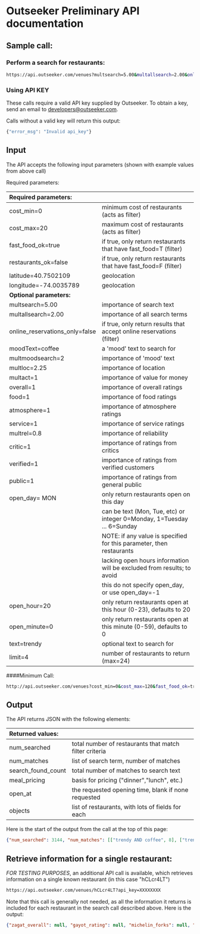 # Outseeker Preliminary API documentation


## Sample call:

### Perform a search for restaurants:
```sh
https://api.outseeker.com/venues?multsearch=5.00&multallsearch=2.00&online_reservations_only=false&moodText=coffee&multmoodsearch=2&cost_min=0&cost_max=20&fast_food_ok=true&restaurants_ok=false&multloc=2.25&multact=1&overall=1&food=1&atmosphere=1&service=1&multrel=0.8&critic=1&verified=1&public=1&latitude=40.7502109&longitude=-74.0035789&open_day=MON&text=trendy&api_key=XXXXXXXX
```



### Using API KEY

These calls require a valid API key supplied by Outseeker.  To obtain a key, send an email to [developers@outseeker.com](mailto:developers@outseeker.com).

Calls without a valid key will return this output:

```sh
{"error_msg": "Invalid api_key"}
```

## Input

The API accepts the following input parameters (shown with example values from above call)

Required parameters:



|  **Required parameters:** |                                                                 |
|:-----------------------|-----------------------------------------------------------------|
| cost_min=0            | minimum cost of restaurants (acts as filter)                    |
| cost_max=20           | maximum cost of restaurants (acts as filter)                    |
| fast\_food\_ok=true     | if true, only return restaurants that have fast_food=T (filter) |
| restaurants_ok=false  | if true, only return restaurants that have fast_food=F (filter) |
| latitude=40.7502109   | geolocation                                                     |
| longitude=-74.0035789 | geolocation                                                     |
|**Optional parameters:**||
|multsearch=5.00|importance of search text|
|multallsearch=2.00|importance of all search terms|
|online\_reservations_only=false|if true, only return results that accept online reservations (filter)|
|moodText=coffee|a 'mood' text to search for|
|multmoodsearch=2|importance of 'mood' text|
|multloc=2.25|importance of location|
|multact=1|importance of value for money|
|overall=1|importance of overall ratings|
|food=1|importance of food ratings|
|atmosphere=1|importance of atmosphere ratings|
|service=1|importance of service ratings|
|multrel=0.8|importance of reliability|
|critic=1|importance of ratings from critics|
|verified=1|importance of ratings from verified customers|
|public=1|importance of ratings from general public|
|open_day= MON|only return restaurants open on this day|
||can be text (Mon, Tue, etc) or integer  0=Monday, 1=Tuesday ... 6=Sunday|
||NOTE: if any value is specified for this parameter, then restaurants|
||lacking open hours information will be excluded from results; to avoid|
||this do not specify open_day, or use open_day=-1|
|open_hour=20            |only return restaurants open at this hour (0-23), defaults to 20|
|open_minute=0           |only return restaurants open at this minute (0-59), defaults to 0|
|text=trendy|optional text to search for|
|limit=4|number of restaurants to return (max=24)|

####Minimum Call:

```sh
http://api.outseeker.com/venues?cost_min=0&cost_max=120&fast_food_ok=true&restaurants_ok=true&latitude=40.7502109&longitude=-74.0035789&api_key=XXXXXXXX
```


## Output

The API returns JSON with the following elements:

|  Returned values: |                                                                 |
|:-----------------------|-----------------------------------------------------------------|
|num_searched				    | total number of restaurants that match filter criteria|
|num_matches				    	| list of search term, number of matches|
|search\_found\_count			    | total number of matches to search text|
|meal_pricing						| basis for pricing ("dinner","lunch", etc.)|
| open_at|the requested opening time, blank if none requested|
|objects				           	| list of restaurants, with lots of fields for each |


Here is the start of the output from the call at the top of this page:

```json
{"num_searched": 3144, "num_matches": [["trendy AND coffee", 8], ["trendy", 17], ["coffee", 817], ["trendy OR coffee", 826]], "search_found_count": 17, "open_at": "MON 20:00","meal_pricing": "dinner", "objects": [{"suitability_grade": 67.0, "reliable_value_grade": 71.0, "michelin_forks": null, "owner_description": "The Roast Boast: Seasonal Veggies & Greens, good-for-you grains & perfect pastas. Marinated Meats Rotisserie-Roasted to perfection, one bowl at a time.", "open_table_id": null, "cost_scaled": 95.0, "michelin_stars": null, "open_table_ambiance": null, "outseeker_overall_grade": 55.0, "gayot_rating": null, "detail_image_url": "http://detail.images.outseeker.com/roast-kitchen.com.png/roast-kitchen.com.png", "address_street": "740 7th Ave", "distance_scaled": 4.0, "zagat_decor": 12.0, "michelin_description": null, "address_postal_code": "10019", "fast_quick": true, "outseeker_cuisine": "Salad|New American|Juice Bar|Smoothies", "google_description": "Updated health-conscious fast-food counter creating bowls & wraps with grilled meats & add-ins.", "comb_pos_badge_text": "Closer Distance", "cost_grade": 40.0, "zagat_description": "This \"busy\" health-food chain offers customizable hot and cold salads featuring a slew of trendy, upmarket ingredients (quinoa, kale), as well as your choice of fish, meat or roasted veggies (and \"watching the prep is fun\"); though service is \"not so friendly\", not many linger since the counter setups are geared toward takeout.", "longitude": -73.984018000000006, "latitude": 40.760474000000002, "zagat_food": 21.0, "website_url": "http://www.roast-kitchen.com", "open_table_food": null, "search_grade": 93.0, "OpenTable_description": null, "yelp_rating": 3.0, "resy_web_link": null, "hours": {"Wed": "7:00am-11:00pm", "Sun": "7:00am-10:00pm", "Thu": "7:00am-11:00pm", "Tue": "7:00am-11:00pm", "Mon": "7:00am-11:00pm", "Fri": "7:00am-11:00pm", "Sat": "7:00am-11:00pm"}, "phone": "212-399-9100", "outseeker_atmosphere_grade": 59.0, "michelin_bib_gourmand": null, "final_grade": 97.0, "open_table_overall": null, "open_table_service": null, "priority_grade": 0.0, "gayot_description": null, "raw_grade": 67.0, "outseeker_food_grade": 46.0, "distance": 1.2447572862920768, "address_city": "New York, NY", "google_PeopleTalkAbout_description": null, "value_grade": 39.0, "name": "Roast Kitchen", "comb_neg_badge_text": "More Expensive|Lower Value for Money", "zagat_service": 15.0, "pred_badge_combined_text": "Most favorable: Zagat Food;     Least favorable: Yelp, Zagat Service;     Ratings from: Yelp, Zagat", "reliability_grade": 79.0, "zagat_url": "http://roast-kitchen-new-york1", "distance_grade": 95.0, "outseeker_rank": 4, "cost": 18, "image_url": "http://images.outseeker.com/roast-kitchen.com.jpg", "ratings_from": "Yelp|Zagat", "outseeker_service_grade": 37.0, "_id": "kud1eaNE"}, {"suitability_grade": 41.0, "reliable_value_grade": 13.0, "michelin_forks": null, "owner_description": null, "open_table_id": null, "cost_scaled": 70.0, "michelin_stars": null, "open_table_ambiance": null, "outseeker_overall_grade": 26.0, "gayot_rating": null, "detail_image_url": "http://detail.images.outseeker.com/nan.png/nan.png", "address_street": "708 3rd Ave", "distance_scaled": 5.0, "zagat_decor": null, "michelin_description": null, "address_postal_code": "10017", "fast_quick": true, "outseeker_cuisine": "Italian|Fast Food", "google_description": null, "comb_pos_badge_text": "Closer Distance", "cost_grade": 79.0, "zagat_description": null, "longitude": -73.973244999999991, "latitude": 40.752512000000003, "zagat_food": null, "website_url": "http://nan", "open_table_food": null, "search_grade": 92.0, "OpenTable_description": null, "yelp_rating": 2.0, "resy_web_link": null, "hours": {"Wed": "10:00am-10:00pm", "Sun": "10:00am-10:00pm", "Thu": "10:00am-10:00pm", "Tue": "10:00am-10:00pm", "Mon": "10:00am-10:00pm", "Fri": "10:00am-10:00pm", "Sat": "10:00am-10:00pm"}, "phone": "212-557-2782", "outseeker_atmosphere_grade": 67.0, "michelin_bib_gourmand": null, "final_grade": 96.0, "open_table_overall": null, "open_table_service": null, "priority_grade": 0.0, "gayot_description": null, "raw_grade": 41.0, "outseeker_food_grade": null, "distance": 1.5948631279186372, "address_city": "New York, NY", "google_PeopleTalkAbout_description": null, "value_grade": 45.0, "name": "Hello Pasta", "comb_neg_badge_text": "Lower Overall Ratings", "zagat_service": null, "pred_badge_combined_text": "Least favorable: Yelp;     Ratings from: Yelp", "reliability_grade": 18.0, "zagat_url": "http://nan", "distance_grade": 92.0, "outseeker_rank": 7, "cost": 13, "image_url": "http://images.outseeker.com/nan.jpg", "ratings_from": "Yelp", "outseeker_service_grade": null, "_id": "wc3lvSfh"},...
```

## Retrieve information for a single restaurant:

*FOR TESTING PURPOSES*, an additional API call is available, which retrieves information on a single known restaurant (in this case "hCLcr4LT")

```sh
https://api.outseeker.com/venues/hCLcr4LT?api_key=XXXXXXXX
```

Note that this call is generally not needed, as all the information it returns is included for each restaurant in the search call described above.  Here is the output:

```json
{"zagat_overall": null, "gayot_rating": null, "michelin_forks": null, "open_table_ambiance": null, "zagat_description": "The \"savory\" Taiwanese steamed buns are \"seriously delicious\" at Eddie Huang's East Villager, whose \"fast-food vibe\" gets a boost from \"blaring hip-hop music\"; despite \"teenage\" service and \"no decor to speak of\", \"cheap\" checks keep its \"college\" crowd content.", "open_table_id": null, "cost": 17, "longitude": -73.985791000000006, "owner_description": null, "OpenTable_description": null, "detail_image_url": "http://detail.images.outseeker.com/baohausnyc.com.png/baohausnyc.com.png", "address_street": "238 E. 14th St.", "zagat_decor": 14.0, "michelin_description": null, "google_description": "Savory Taiwanese steamed buns are the specialty of this bare-bones East Village eatery.", "open_table_service": null, "latitude": 40.732385999999998, "zagat_food": 23.0, "website_url": "http://www.baohausnyc.com", "open_table_food": null, "yelp_rating": 3.5, "phone": "646-669-8889", "michelin_bib_gourmand": null, "open_table_overall": null, "gayot_description": "Baohaus, an East Village eatery from Eddie and Evan Huang, serves up gua bao, or something like a Taiwanese burger. Wrapped in an Asian bun, the gua bao come in several different varieties, including the Haus Bao (braised beef cheek) and Chairman Bao (ultra-tender Niman Ranch pork belly).", "address_city": "New York, New York", "google_PeopleTalkAbout_description": null, "name": "Baohaus", "zagat_service": 16.0, "zagat_url": "baohaus-new-york", "address_postal_code": "10003", "image_url": "http://images.outseeker.com/baohausnyc.com.jpg", "_id": "hCLcr4LT", "michelin_stars": null}

```


